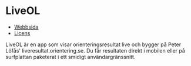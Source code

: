 # LiveOL

* [Webbsida](https://ghostops.nu/content/liveol/)
* [Licens](https://creativecommons.org/licenses/by/3.0/)

LiveOL är en app som visar orienteringsresultat live och bygger på Peter Löfås' liveresultat.orientering.se. Du får resultaten direkt i mobilen eller på surfplattan paketerat i ett smidigt användargränssnitt.
